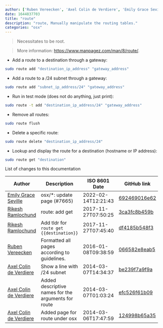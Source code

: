 ```yaml
---
author: ['Ruben Vereecken', 'Axel Colin de Verdiere', 'Emily Grace Seville', 'Rikesh Ramlochund']
date: 1644837703
title: "route"
description: "route, Manually manipulate the routing tables."
categories: "osx"
---
```

> Necessitates to be root.

> More information: <https://www.manpagez.com/man/8/route/>.

- Add a route to a destination through a gateway:

```bash
sudo route add "destination_ip_address" "gateway_address"
```

- Add a route to a /24 subnet through a gateway:

```bash
sudo route add "subnet_ip_address/24" "gateway_address"
```

- Run in test mode (does not do anything, just print):

```bash
sudo route -t add "destination_ip_address/24" "gateway_address"
```

- Remove all routes:

```bash
sudo route flush
```

- Delete a specific route:

```bash
sudo route delete "destination_ip_address/24"
```

- Lookup and display the route for a destination (hostname or IP address):

```bash
sudo route get "destination"
```
List of changes to this documentation


Author | Description | ISO 8601 Date | GitHub link
------|-----|-----|-----
[Emily Grace Seville](mailto:emilyseville7cf@gmail.com) | osx/*: update page (#7665) | 2022-02-14T12:21:43 | [692469016e62](https://github.com/tldr-pages/tldr/commit/692469016e62d4410ec92a8f29272e447046a0d2)
[Rikesh Ramlochund](mailto:rrikesh@gmail.com) | route: add get | 2017-11-27T07:50:25 | [3ca3fc8b459b](https://github.com/tldr-pages/tldr/commit/3ca3fc8b459bc25f89a820434ddbdc8965e9bb83)
[Rikesh Ramlochund](mailto:rrikesh@gmail.com) | Add tldr for `route get {{destination}}` | 2017-11-27T07:45:40 | [df4185b548f3](https://github.com/tldr-pages/tldr/commit/df4185b548f3d572ce6dc3070657f4e77e93564b)
[Ruben Vereecken](mailto:rubenvereecken@gmail.com) | Formatted all pages according to guidelines. | 2016-01-08T09:38:59 | [066582e8eab5](https://github.com/tldr-pages/tldr/commit/066582e8eab57bce9861cc8d379e158d61f1cc95)
[Axel Colin de Verdiere](mailto:axel@axelcdv.com) | Show a line with /24 subnet | 2014-03-07T14:34:37 | [be239f7a9f9a](https://github.com/tldr-pages/tldr/commit/be239f7a9f9a1929aa2e0c58ce856209dbdfbf51)
[Axel Colin de Verdiere](mailto:axel@axelcdv.com) | Added descriptive names for the arguments for route | 2014-03-07T01:03:24 | [efc526f61b09](https://github.com/tldr-pages/tldr/commit/efc526f61b098535dec75c0b9ee462bb3c42760b)
[Axel Colin de Verdiere](mailto:axel@axelcdv.com) | Added page for route under osx | 2014-03-06T17:47:59 | [124998b65a35](https://github.com/tldr-pages/tldr/commit/124998b65a35dc5b8fe41cb33ca548ea7eb10514)

